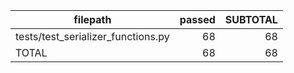 |              filepath              | passed | SUBTOTAL |
| ---------------------------------- | -----: | -------: |
| tests/test_serializer_functions.py |     68 |       68 |
| TOTAL                              |     68 |       68 |
